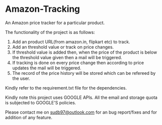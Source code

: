 # Amazon-Tracking
An Amazon price tracker for a particular product.

The functionality of the project is as follows:
1. Add an product URL(from amazon.in, flipkart etc) to track.
2. Add an threshold value or track on price changes.
3. If threshold value is added then, when the price of the product is below the threshold value given then a mail will be triggered.
4. If tracking is done on every price change then according to price updates the mail will be triggered.
5. The record of the price history will be stored which can be refereed by the user.

Kindly refer to the requirement.txt file for the dependencies.

Kindly note this project uses GOOGLE APIs. All the email and storage quota is subjected to GOOGLE'S policies.

Please contact me on sudb97@outlook.com for an bug report/fixes and for addition of any feature.

